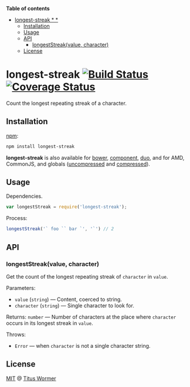 <!-- START doctoc generated TOC please keep comment here to allow auto update -->
<!-- DON'T EDIT THIS SECTION, INSTEAD RE-RUN doctoc TO UPDATE -->
**Table of contents**

- [longest-streak * *](#longest-streak--)
  - [Installation](#installation)
  - [Usage](#usage)
  - [API](#api)
    - [longestStreak(value, character)](#longeststreakvalue-character)
  - [License](#license)

<!-- END doctoc generated TOC please keep comment here to allow auto update -->

# longest-streak [![Build Status](https://img.shields.io/travis/wooorm/longest-streak.svg?style=flat)](https://travis-ci.org/wooorm/longest-streak) [![Coverage Status](https://img.shields.io/coveralls/wooorm/longest-streak.svg?style=flat)](https://coveralls.io/r/wooorm/longest-streak?branch=master)

Count the longest repeating streak of a character.

## Installation

[npm](https://docs.npmjs.com/cli/install):

```bash
npm install longest-streak
```

**longest-streak** is also available for [bower](http://bower.io/#install-packages),
[component](https://github.com/componentjs/component), [duo](http://duojs.org/#getting-started),
and for AMD, CommonJS, and globals ([uncompressed](longest-streak.js) and
[compressed](longest-streak.min.js)).

## Usage

Dependencies.

```javascript
var longestStreak = require('longest-streak');
```

Process:

```javascript
longestStreak('` foo `` bar `', '`') // 2
```

## API

### longestStreak(value, character)

Get the count of the longest repeating streak of `character` in `value`.

Parameters:

*   `value` (`string`) — Content, coerced to string.
*   `character` (`string`) — Single character to look for.

Returns: `number` — Number of characters at the place where `character`
occurs in its longest streak in `value`.

Throws:

*   `Error` — when `character` is not a single character string.

## License

[MIT](LICENSE) @ [Titus Wormer](http://wooorm.com)
